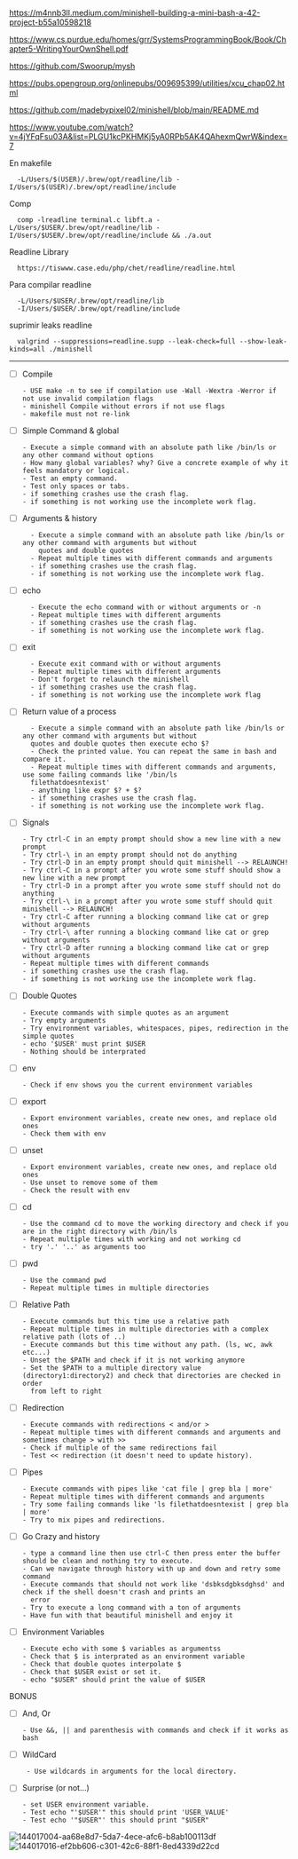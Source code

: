 https://m4nnb3ll.medium.com/minishell-building-a-mini-bash-a-42-project-b55a10598218

https://www.cs.purdue.edu/homes/grr/SystemsProgrammingBook/Book/Chapter5-WritingYourOwnShell.pdf

https://github.com/Swoorup/mysh

https://pubs.opengroup.org/onlinepubs/009695399/utilities/xcu_chap02.html

https://github.com/madebypixel02/minishell/blob/main/README.md

https://www.youtube.com/watch?v=4jYFqFsu03A&list=PLGU1kcPKHMKj5yA0RPb5AK4QAhexmQwrW&index=7



En makefile

      -L/Users/$(USER)/.brew/opt/readline/lib -I/Users/$(USER)/.brew/opt/readline/include

Comp

      comp -lreadline terminal.c libft.a -L/Users/$USER/.brew/opt/readline/lib -I/Users/$USER/.brew/opt/readline/include && ./a.out

Readline Library

      https://tiswww.case.edu/php/chet/readline/readline.html

Para compilar readline
   
      -L/Users/$USER/.brew/opt/readline/lib 
      -I/Users/$USER/.brew/opt/readline/include




suprimir leaks readline

      valgrind --suppressions=readline.supp --leak-check=full --show-leak-kinds=all ./minishell


------

- [ ] Compile

      - USE make -n to see if compilation use -Wall -Wextra -Werror if not use invalid compilation flags
      - minishell Compile without errors if not use flags
      - makefile must not re-link
      
- [ ] Simple Command & global

      - Execute a simple command with an absolute path like /bin/ls or any other command without options
      - How many global variables? why? Give a concrete example of why it feels mandatory or logical.
      - Test an empty command.
      - Test only spaces or tabs.
      - if something crashes use the crash flag.
      - if something is not working use the incomplete work flag.

- [ ] Arguments & history

        - Execute a simple command with an absolute path like /bin/ls or any other command with arguments but without
          quotes and double quotes
        - Repeat multiple times with different commands and arguments
        - if something crashes use the crash flag.
        - if something is not working use the incomplete work flag.

      
- [ ] echo

        - Execute the echo command with or without arguments or -n
        - Repeat multiple times with different arguments
        - if something crashes use the crash flag.
        - if something is not working use the incomplete work flag.


- [ ] exit
    
        - Execute exit command with or without arguments
        - Repeat multiple times with different arguments
        - Don't forget to relaunch the minishell
        - if something crashes use the crash flag.
        - if something is not working use the incomplete work flag
      
- [ ] Return value of a process

        - Execute a simple command with an absolute path like /bin/ls or any other command with arguments but without
        quotes and double quotes then execute echo $?
        - Check the printed value. You can repeat the same in bash and compare it.
        - Repeat multiple times with different commands and arguments, use some failing commands like '/bin/ls
        filethatdoesntexist'
        - anything like expr $? + $?
        - if something crashes use the crash flag.
        - if something is not working use the incomplete work flag.


- [ ] Signals

      - Try ctrl-C in an empty prompt should show a new line with a new prompt
      - Try ctrl-\ in an empty prompt should not do anything
      - Try ctrl-D in an empty prompt should quit minishell --> RELAUNCH!
      - Try ctrl-C in a prompt after you wrote some stuff should show a new line with a new prompt
      - Try ctrl-D in a prompt after you wrote some stuff should not do anything
      - Try ctrl-\ in a prompt after you wrote some stuff should quit minishell --> RELAUNCH!
      - Try ctrl-C after running a blocking command like cat or grep without arguments
      - Try ctrl-\ after running a blocking command like cat or grep without arguments
      - Try ctrl-D after running a blocking command like cat or grep without arguments
      - Repeat multiple times with different commands
      - if something crashes use the crash flag.
      - if something is not working use the incomplete work flag.


- [ ] Double Quotes

      - Execute commands with simple quotes as an argument
      - Try empty arguments
      - Try environment variables, whitespaces, pipes, redirection in the simple quotes
      - echo '$USER' must print $USER
      - Nothing should be interprated

- [ ] env

      - Check if env shows you the current environment variables

- [ ] export
    
      - Export environment variables, create new ones, and replace old ones
      - Check them with env

- [ ] unset
    
      - Export environment variables, create new ones, and replace old ones
      - Use unset to remove some of them
      - Check the result with env


- [ ] cd
    
      - Use the command cd to move the working directory and check if you are in the right directory with /bin/ls
      - Repeat multiple times with working and not working cd
      - try '.' '..' as arguments too


- [ ] pwd
 
      - Use the command pwd
      - Repeat multiple times in multiple directories

  
- [ ] Relative Path

      - Execute commands but this time use a relative path
      - Repeat multiple times in multiple directories with a complex relative path (lots of ..)
      - Execute commands but this time without any path. (ls, wc, awk etc...)
      - Unset the $PATH and check if it is not working anymore
      - Set the $PATH to a multiple directory value (directory1:directory2) and check that directories are checked in order
        from left to right

- [ ] Redirection
    
      - Execute commands with redirections < and/or >
      - Repeat multiple times with different commands and arguments and sometimes change > with >>
      - Check if multiple of the same redirections fail
      - Test << redirection (it doesn't need to update history).


- [ ] Pipes

      - Execute commands with pipes like 'cat file | grep bla | more'
      - Repeat multiple times with different commands and arguments
      - Try some failing commands like 'ls filethatdoesntexist | grep bla | more'
      - Try to mix pipes and redirections.


- [ ] Go Crazy and history
      
      - type a command line then use ctrl-C then press enter the buffer should be clean and nothing try to execute.
      - Can we navigate through history with up and down and retry some command
      - Execute commands that should not work like 'dsbksdgbksdghsd' and check if the shell doesn't crash and prints an
        error
      - Try to execute a long command with a ton of arguments
      - Have fun with that beautiful minishell and enjoy it


- [ ] Environment Variables

      - Execute echo with some $ variables as argumentss
      - Check that $ is interprated as an environment variable
      - Check that double quotes interpolate $
      - Check that $USER exist or set it.
      - echo "$USER" should print the value of $USER

BONUS

- [ ] And, Or

      - Use &&, || and parenthesis with commands and check if it works as bash


- [ ] WildCard

       - Use wildcards in arguments for the local directory.


- [ ] Surprise (or not...)
      
      - set USER environment variable.
      - Test echo "'$USER'" this should print 'USER_VALUE'
      - Test echo '"$USER"' this should print "$USER"




![144017004-aa68e8d7-5da7-4ece-afc6-b8ab100113df](https://github.com/tentaclepurple/Minishell/assets/116112114/c8a7150d-eb99-4cf0-bfec-85792c8dd939)
![144017016-ef2bb606-c301-42c6-88f1-8ed4339d22cd](https://github.com/tentaclepurple/Minishell/assets/116112114/c6bc01d7-6262-49c3-b946-6104c2089dab)
